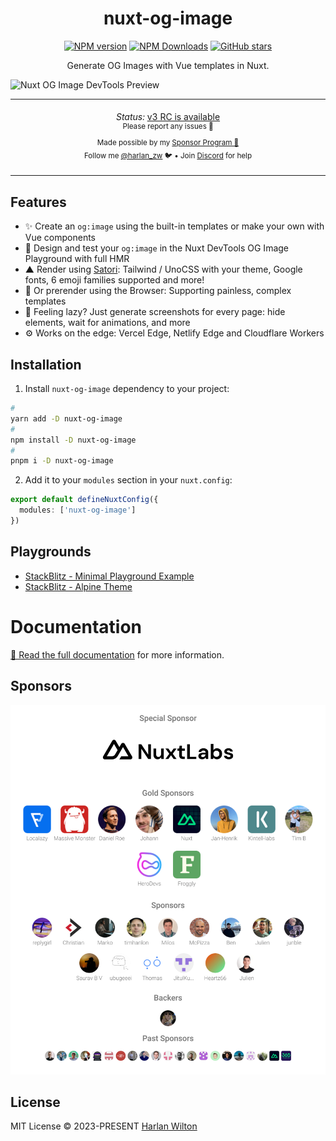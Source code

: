 <h1 align='center'>nuxt-og-image</h1>

<p align="center">
<a href='https://github.com/nuxt/og-image/actions/workflows/test.yml'>
</a>
<a href="https://www.npmjs.com/package/nuxt-og-image" target="__blank"><img src="https://img.shields.io/npm/v/nuxt-og-image?style=flat&colorA=002438&colorB=28CF8D" alt="NPM version"></a>
<a href="https://www.npmjs.com/package/nuxt-og-image" target="__blank"><img alt="NPM Downloads" src="https://img.shields.io/npm/dm/nuxt-og-image?flat&colorA=002438&colorB=28CF8D"></a>
<a href="https://github.com/nuxt/og-image" target="__blank"><img alt="GitHub stars" src="https://img.shields.io/github/stars/nuxt/og-image?flat&colorA=002438&colorB=28CF8D"></a>
</p>

<p align="center">
Generate OG Images with Vue templates in Nuxt.
</p>

<img src="https://github.com/nuxt/og-image/assets/5326365/e337b490-dccb-4e58-972a-5e6e63f30986" alt="Nuxt OG Image DevTools Preview">

<p align="center">
<table>
<tbody>
<td align="center">
<img width="800" height="0" /><br>
<i>Status:</i> <a href="https://nuxtseo.com/og-image/releases/v3">v3 RC is available</a></b> <br>
<sup> Please report any issues 🐛</sup><br>
<sub>Made possible by my <a href="https://github.com/sponsors/harlan-zw">Sponsor Program 💖</a><br> Follow me <a href="https://twitter.com/harlan_zw">@harlan_zw</a> 🐦 • Join <a href="https://discord.gg/275MBUBvgP">Discord</a> for help</sub><br>
<img width="800" height="0" />
</td>
</tbody>
</table>
</p>

## Features

- ✨ Create an `og:image` using the built-in templates or make your own with Vue components
- 🎨 Design and test your `og:image` in the Nuxt DevTools OG Image Playground with full HMR
- ▲ Render using [Satori](https://github.com/vercel/satori): Tailwind / UnoCSS with your theme, Google fonts, 6 emoji families supported and more!
- 🤖 Or prerender using the Browser: Supporting painless, complex templates
- 📸 Feeling lazy? Just generate screenshots for every page: hide elements, wait for animations, and more
- ⚙️ Works on the edge: Vercel Edge, Netlify Edge and Cloudflare Workers

## Installation

1. Install `nuxt-og-image` dependency to your project:

```bash
#
yarn add -D nuxt-og-image
#
npm install -D nuxt-og-image
#
pnpm i -D nuxt-og-image
```

2. Add it to your `modules` section in your `nuxt.config`:

```ts
export default defineNuxtConfig({
  modules: ['nuxt-og-image']
})
```

## Playgrounds

- [StackBlitz - Minimal Playground Example](https://stackblitz.com/edit/nuxt-starter-pxs3wk?file=pages/index.vue)
- [StackBlitz - Alpine Theme](https://stackblitz.com/edit/github-hgunsf?file=package.json)

# Documentation

[📖 Read the full documentation](https://nuxtseo.com/og-image/getting-started/installation) for more information.

## Sponsors

<p align="center">
  <a href="https://raw.githubusercontent.com/harlan-zw/static/main/sponsors.svg">
    <img src='https://raw.githubusercontent.com/harlan-zw/static/main/sponsors.svg'/>
  </a>
</p>

## License

MIT License © 2023-PRESENT [Harlan Wilton](https://github.com/harlan-zw)

